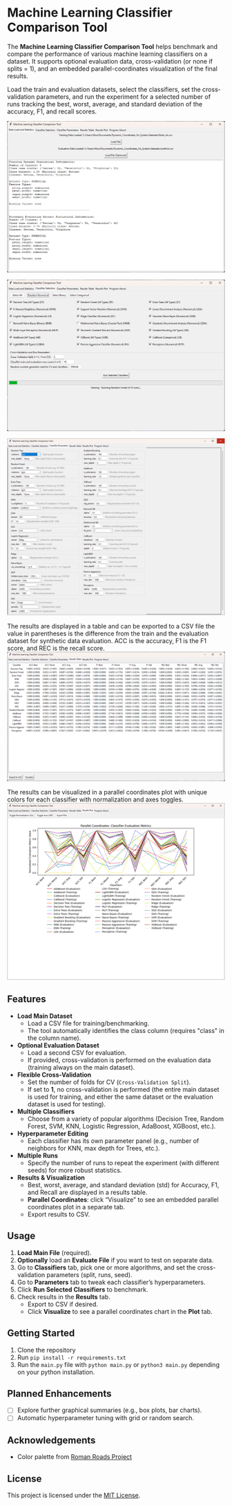 # Machine Learning Classifier Comparison Tool

The **Machine Learning Classifier Comparison Tool** helps benchmark and compare the performance of various machine learning classifiers on a dataset. It supports optional evaluation data, cross-validation (or none if splits = 1), and an embedded parallel-coordinates visualization of the final results.

Load the train and evaluation datasets, select the classifiers, set the cross-validation parameters, and run the experiment for a selected number of runs tracking the best, worst, average, and standard deviation of the accuracy, F1, and recall scores.

![Load Data](demo_images/data_load.png)

![Select Classifiers](demo_images/classifiers_select.png)

![Select Parameters](demo_images/parameters_select.png)

The results are displayed in a table and can be exported to a CSV file the value in parentheses is the difference from the train and the evaluation dataset for synthetic data evaluation. ACC is the accuracy, F1 is the F1 score, and REC is the recall score.
![Analyze Results](demo_images/results_table.png)

The results can be visualized in a parallel coordinates plot with unique colors for each classifier with normalization and axes toggles.
![Visualize Results](demo_images/results_plot.png)

## Features

- **Load Main Dataset**  
  - Load a CSV file for training/benchmarking.  
  - The tool automatically identifies the class column (requires "class" in the column name).
- **Optional Evaluation Dataset**  
  - Load a second CSV for evaluation.  
  - If provided, cross-validation is performed on the evaluation data (training always on the main dataset).
- **Flexible Cross-Validation**  
  - Set the number of folds for CV (`Cross-Validation Split`).  
  - If set to **1**, no cross-validation is performed (the entire main dataset is used for training, and either the same dataset or the evaluation dataset is used for testing).
- **Multiple Classifiers**  
  - Choose from a variety of popular algorithms (Decision Tree, Random Forest, SVM, KNN, Logistic Regression, AdaBoost, XGBoost, etc.).
- **Hyperparameter Editing**  
  - Each classifier has its own parameter panel (e.g., number of neighbors for KNN, max depth for Trees, etc.).
- **Multiple Runs**  
  - Specify the number of runs to repeat the experiment (with different seeds) for more robust statistics.
- **Results & Visualization**  
  - Best, worst, average, and standard deviation (std) for Accuracy, F1, and Recall are displayed in a results table.  
  - **Parallel Coordinates**: click “Visualize” to see an embedded parallel coordinates plot in a separate tab.  
  - Export results to CSV.
  
## Usage

1. **Load Main File** (required).  
2. **Optionally** load an **Evaluate File** if you want to test on separate data.  
3. Go to **Classifiers** tab, pick one or more algorithms, and set the cross-validation parameters (split, runs, seed).  
4. Go to **Parameters** tab to tweak each classifier’s hyperparameters.  
5. Click **Run Selected Classifiers** to benchmark.  
6. Check results in the **Results** tab.  
   - Export to CSV if desired.  
   - Click **Visualize** to see a parallel coordinates chart in the **Plot** tab.

## Getting Started

1. Clone the repository
2. Run `pip install -r requirements.txt`
3. Run the `main.py` file with `python main.py` or `python3 main.py` depending on your python installation.

## Planned Enhancements

- [ ] Explore further graphical summaries (e.g., box plots, bar charts).
- [ ] Automatic hyperparameter tuning with grid or random search.

## Acknowledgements

- Color palette from [Roman Roads Project](https://sashamaps.net/docs/resources/20-colors/)

## License

This project is licensed under the [MIT License](LICENSE).
